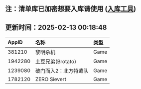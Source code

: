 ## 注：清单库已加密想要入库请使用 ([入库工具](https://github.com/BlankTMing/ManifestAutoUpdate/releases))

## 更新时间：2025-02-13 00:18:48
| AppID | 名称 | 类型  |
| :-------------------- | :----------------------------- | :----------- |
| 381210 | 黎明杀机| Game |
| 1942280 | 土豆兄弟(Brotato)| Game |
| 1239080 | 破门而入2：北方特遣队| Game |
| 1782120 | ZERO Sievert| Game |
